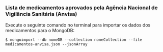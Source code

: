 ### Lista de medicamentos aprovados pela Agência Nacional de Vigilância Sanitária (Anvisa)


Execute o seguinte comando no terminal para importar os dados dos medicamentos para o MongoDB:
```console 
$ mongoimport --db nomeDB --collection nomeCollection --file medicamentos-anvisa.json --jsonArray
```
